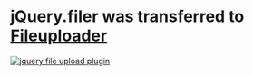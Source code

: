# jQuery.filer was transferred to <a href="https://innostudio.de/fileuploader/"><b>Fileuploader</b></a>

<a href="https://innostudio.de/fileuploader/"><img src="https://innostudio.de/fileuploader/preview2.0.jpg" alt="jquery file upload plugin"></a>

